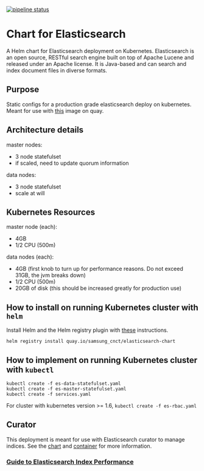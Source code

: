 [![pipeline status](https://git.cnct.io/common-tools/samsung-cnct_chart-elasticsearch/badges/master/pipeline.svg)](https://git.cnct.io/common-tools/samsung-cnct_chart-elasticsearch/commits/master)

# Chart for Elasticsearch

A Helm chart for Elasticsearch deployment on Kubernetes. Elasticsearch is an open source, RESTful search engine built on top of Apache Lucene and released under an Apache license. It is Java-based and can search and index document files in diverse formats.

## Purpose
Static configs for a production grade elasticsearch deploy on kubernetes. Meant for use with [this](https://quay.io/repository/samsung_cnct/elasticsearch-container) image on quay.

## Architecture details
master nodes:
 - 3 node statefulset
 - if scaled, need to update quorum information

 data nodes:
 - 3 node statefulset
 - scale at will

## Kubernetes Resources
master node (each):
 - 4GB
 - 1/2 CPU (500m)

data nodes (each):
 - 4GB  (first knob to turn up for performance reasons.  Do not exceed 31GB, the jvm breaks down)
 - 1/2 CPU (500m)
 - 20GB of disk (this should be increased greatly for production use)

## How to install on running Kubernetes cluster with `helm`
Install Helm and the Helm registry plugin with [these](https://github.com/app-registry/appr-helm-plugin/blob/master/README.md#install-the-helm-registry-plugin) instructions.

```
helm registry install quay.io/samsung_cnct/elasticsearch-chart
```

## How to implement on running Kubernetes cluster with `kubectl`
```
kubectl create -f es-data-statefulset.yaml
kubectl create -f es-master-statefulset.yaml
kubectl create -f services.yaml
```
For cluster with kubernetes version >= 1.6, `kubectl create -f es-rbac.yaml`

## Curator
This deployment is meant for use with Elasticsearch curator to manage indices.
See the [chart](https://github.com/samsung-cnct/chart-curator) and [container](https://github.com/samsung-cnct/container-curator) for more information.

###  [Guide to Elasticsearch Index Performance](https://www.elastic.co/guide/en/elasticsearch/guide/current/indexing-performance.html)
